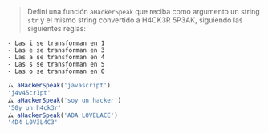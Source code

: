 > Definí una función `aHackerSpeak` que reciba como argumento un string `str` y el mismo string convertido a H4CK3R 5P3AK, siguiendo las siguientes reglas:
>
```
- Las i se transforman en 1
- Las e se transforman en 3
- Las a se transforman en 4
- Las s se transforman en 5
- Las o se transforman en 0
```
>
```javascript
ム aHackerSpeak('javascript')
'j4v45cr1pt'
ム aHackerSpeak('soy un hacker')
'50y un h4ck3r'
ム aHackerSpeak('ADA LOVELACE')
'4D4 L0V3L4C3'
```